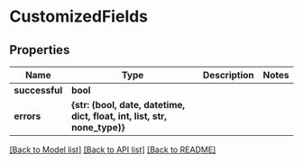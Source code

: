 # CustomizedFields


## Properties
Name | Type | Description | Notes
------------ | ------------- | ------------- | -------------
**successful** | **bool** |  | 
**errors** | **{str: (bool, date, datetime, dict, float, int, list, str, none_type)}** |  | 

[[Back to Model list]](../README.md#documentation-for-models) [[Back to API list]](../README.md#documentation-for-api-endpoints) [[Back to README]](../README.md)


